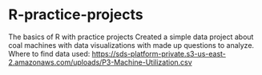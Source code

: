 # R-practice-projects
The basics of R with practice projects
Created a simple data project about coal machines with data visualizations with made up questions to analyze. 
Where to find data used:
https://sds-platform-private.s3-us-east-2.amazonaws.com/uploads/P3-Machine-Utilization.csv
